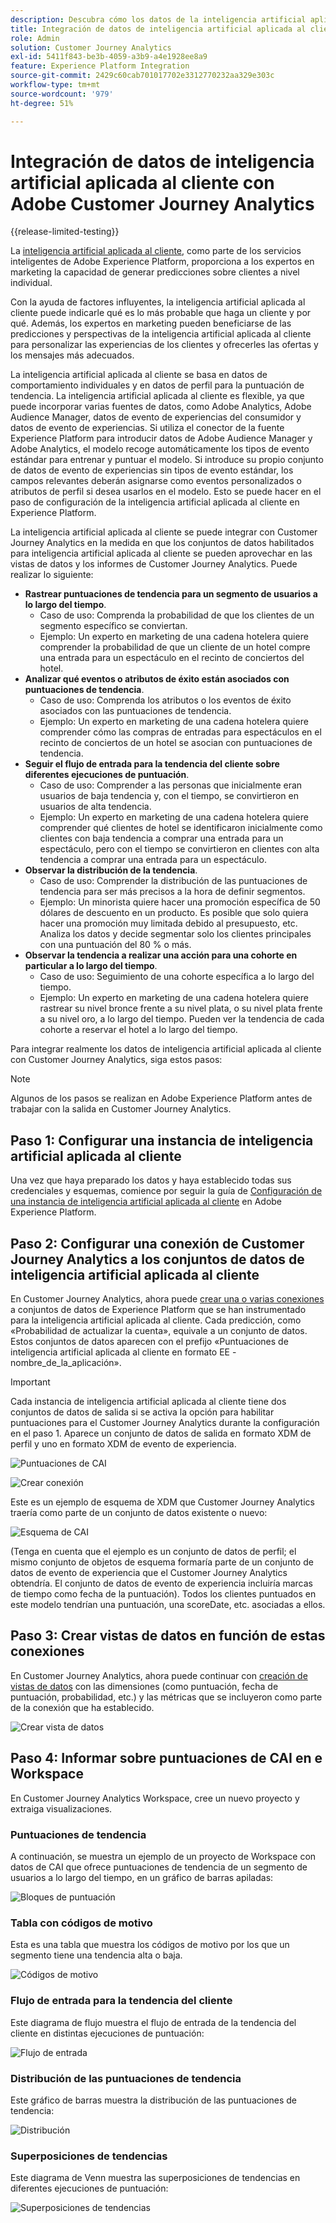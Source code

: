 ```yaml
---
description: Descubra cómo los datos de la inteligencia artificial aplicada al cliente de Adobe Experience Platform se integran con Workspace en Customer Journey Analytics.
title: Integración de datos de inteligencia artificial aplicada al cliente con Customer Journey Analytics
role: Admin
solution: Customer Journey Analytics
exl-id: 5411f843-be3b-4059-a3b9-a4e1928ee8a9
feature: Experience Platform Integration
source-git-commit: 2429c60cab701017702e3312770232aa329e303c
workflow-type: tm+mt
source-wordcount: '979'
ht-degree: 51%

---
```


# Integración de datos de inteligencia artificial aplicada al cliente con Adobe Customer Journey Analytics

{{release-limited-testing}}

La [inteligencia artificial aplicada al cliente](https://experienceleague.adobe.com/docs/experience-platform/intelligent-services/customer-ai/overview.html?lang=es), como parte de los servicios inteligentes de Adobe Experience Platform, proporciona a los expertos en marketing la capacidad de generar predicciones sobre clientes a nivel individual.

Con la ayuda de factores influyentes, la inteligencia artificial aplicada al cliente puede indicarle qué es lo más probable que haga un cliente y por qué. Además, los expertos en marketing pueden beneficiarse de las predicciones y perspectivas de la inteligencia artificial aplicada al cliente para personalizar las experiencias de los clientes y ofrecerles las ofertas y los mensajes más adecuados.

La inteligencia artificial aplicada al cliente se basa en datos de comportamiento individuales y en datos de perfil para la puntuación de tendencia. La inteligencia artificial aplicada al cliente es flexible, ya que puede incorporar varias fuentes de datos, como Adobe Analytics, Adobe Audience Manager, datos de evento de experiencias del consumidor y datos de evento de experiencias. Si utiliza el conector de la fuente Experience Platform para introducir datos de Adobe Audience Manager y Adobe Analytics, el modelo recoge automáticamente los tipos de evento estándar para entrenar y puntuar el modelo. Si introduce su propio conjunto de datos de evento de experiencias sin tipos de evento estándar, los campos relevantes deberán asignarse como eventos personalizados o atributos de perfil si desea usarlos en el modelo. Esto se puede hacer en el paso de configuración de la inteligencia artificial aplicada al cliente en Experience Platform.

La inteligencia artificial aplicada al cliente se puede integrar con Customer Journey Analytics en la medida en que los conjuntos de datos habilitados para inteligencia artificial aplicada al cliente se pueden aprovechar en las vistas de datos y los informes de Customer Journey Analytics. Puede realizar lo siguiente:

* **Rastrear puntuaciones de tendencia para un segmento de usuarios a lo largo del tiempo**.
   * Caso de uso: Comprenda la probabilidad de que los clientes de un segmento específico se conviertan.
   * Ejemplo: Un experto en marketing de una cadena hotelera quiere comprender la probabilidad de que un cliente de un hotel compre una entrada para un espectáculo en el recinto de conciertos del hotel.
* **Analizar qué eventos o atributos de éxito están asociados con puntuaciones de tendencia**.
   * Caso de uso: Comprenda los atributos o los eventos de éxito asociados con las puntuaciones de tendencia.
   * Ejemplo: Un experto en marketing de una cadena hotelera quiere comprender cómo las compras de entradas para espectáculos en el recinto de conciertos de un hotel se asocian con puntuaciones de tendencia.
* **Seguir el flujo de entrada para la tendencia del cliente sobre diferentes ejecuciones de puntuación**.
   * Caso de uso: Comprender a las personas que inicialmente eran usuarios de baja tendencia y, con el tiempo, se convirtieron en usuarios de alta tendencia.
   * Ejemplo: Un experto en marketing de una cadena hotelera quiere comprender qué clientes de hotel se identificaron inicialmente como clientes con baja tendencia a comprar una entrada para un espectáculo, pero con el tiempo se convirtieron en clientes con alta tendencia a comprar una entrada para un espectáculo.
* **Observar la distribución de la tendencia**.
   * Caso de uso: Comprender la distribución de las puntuaciones de tendencia para ser más precisos a la hora de definir segmentos.
   * Ejemplo: Un minorista quiere hacer una promoción específica de 50 dólares de descuento en un producto. Es posible que solo quiera hacer una promoción muy limitada debido al presupuesto, etc. Analiza los datos y decide segmentar solo los clientes principales con una puntuación del 80 % o más.
* **Observar la tendencia a realizar una acción para una cohorte en particular a lo largo del tiempo**.
   * Caso de uso: Seguimiento de una cohorte específica a lo largo del tiempo.
   * Ejemplo: Un experto en marketing de una cadena hotelera quiere rastrear su nivel bronce frente a su nivel plata, o su nivel plata frente a su nivel oro, a lo largo del tiempo. Pueden ver la tendencia de cada cohorte a reservar el hotel a lo largo del tiempo.

Para integrar realmente los datos de inteligencia artificial aplicada al cliente con Customer Journey Analytics, siga estos pasos:

>[!NOTE]
>
>Algunos de los pasos se realizan en Adobe Experience Platform antes de trabajar con la salida en Customer Journey Analytics.


## Paso 1: Configurar una instancia de inteligencia artificial aplicada al cliente

Una vez que haya preparado los datos y haya establecido todas sus credenciales y esquemas, comience por seguir la guía de [Configuración de una instancia de inteligencia artificial aplicada al cliente](https://experienceleague.adobe.com/docs/experience-platform/intelligent-services/customer-ai/user-guide/configure.html?lang=es) en Adobe Experience Platform.

## Paso 2: Configurar una conexión de Customer Journey Analytics a los conjuntos de datos de inteligencia artificial aplicada al cliente

En Customer Journey Analytics, ahora puede [crear una o varias conexiones](/help/connections/create-connection.md) a conjuntos de datos de Experience Platform que se han instrumentado para la inteligencia artificial aplicada al cliente. Cada predicción, como «Probabilidad de actualizar la cuenta», equivale a un conjunto de datos. Estos conjuntos de datos aparecen con el prefijo «Puntuaciones de inteligencia artificial aplicada al cliente en formato EE - nombre_de_la_aplicación».

>[!IMPORTANT]
>
>Cada instancia de inteligencia artificial aplicada al cliente tiene dos conjuntos de datos de salida si se activa la opción para habilitar puntuaciones para el Customer Journey Analytics durante la configuración en el paso 1. Aparece un conjunto de datos de salida en formato XDM de perfil y uno en formato XDM de evento de experiencia.

![Puntuaciones de CAI](assets/cai-scores.png)

![Crear conexión](assets/create-conn.png)

Este es un ejemplo de esquema de XDM que Customer Journey Analytics traería como parte de un conjunto de datos existente o nuevo:

![Esquema de CAI](assets/cai-schema.png)

(Tenga en cuenta que el ejemplo es un conjunto de datos de perfil; el mismo conjunto de objetos de esquema formaría parte de un conjunto de datos de evento de experiencia que el Customer Journey Analytics obtendría. El conjunto de datos de evento de experiencia incluiría marcas de tiempo como fecha de la puntuación). Todos los clientes puntuados en este modelo tendrían una puntuación, una scoreDate, etc. asociadas a ellos.

## Paso 3: Crear vistas de datos en función de estas conexiones

En Customer Journey Analytics, ahora puede continuar con [creación de vistas de datos](/help/data-views/create-dataview.md) con las dimensiones (como puntuación, fecha de puntuación, probabilidad, etc.) y las métricas que se incluyeron como parte de la conexión que ha establecido.

![Crear vista de datos](assets/create-dataview.png)

## Paso 4: Informar sobre puntuaciones de CAI en e Workspace

En Customer Journey Analytics Workspace, cree un nuevo proyecto y extraiga visualizaciones.

### Puntuaciones de tendencia

A continuación, se muestra un ejemplo de un proyecto de Workspace con datos de CAI que ofrece puntuaciones de tendencia de un segmento de usuarios a lo largo del tiempo, en un gráfico de barras apiladas:

![Bloques de puntuación](assets/workspace-scores.png)

### Tabla con códigos de motivo

Esta es una tabla que muestra los códigos de motivo por los que un segmento tiene una tendencia alta o baja.

![Códigos de motivo](assets/reason-codes.png)

### Flujo de entrada para la tendencia del cliente

Este diagrama de flujo muestra el flujo de entrada de la tendencia del cliente en distintas ejecuciones de puntuación:

![Flujo de entrada](assets/flow.png)

### Distribución de las puntuaciones de tendencia

Este gráfico de barras muestra la distribución de las puntuaciones de tendencia:

![Distribución](assets/distribution.png)

### Superposiciones de tendencias

Este diagrama de Venn muestra las superposiciones de tendencias en diferentes ejecuciones de puntuación:

![Superposiciones de tendencias](assets/venn.png)
